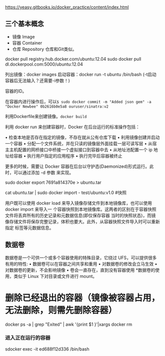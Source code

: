 https://yeasy.gitbooks.io/docker_practice/content/index.html


## 三个基本概念
- 镜像 Image
- 容器 Container
- 仓库 Repository
  仓库和Git类似。

docker pull registry.hub.docker.com/ubuntu:12.04
sudo docker pull dl.dockerpool.com:5000/ubuntu:12.04


列出镜像：docker images
启动容器：docker run -t ubuntu /bin/bash
(-t启动容器后无法输入？还需要-i参数！)

容器的ID。

在容器内进行操作后，可以`$ sudo docker commit -m "Added json gem" -a "Docker Newbee" 0b2616b0e5a8 ouruser/sinatra:v2`

利用Dockerfile来创建镜像。`docker build`

利用 docker run 来创建容器时，Docker 在后台运行的标准操作包括：

• 检查本地是否存在指定的镜像，不存在就从公有仓库下载
• 利用镜像创建并启动一个容器
• 分配一个文件系统，并在只读的镜像层外面挂载一层可读写层
• 从宿主主机配置的网桥接口中桥接一个虚拟接口到容器中去
• 从地址池配置一个 ip 地址给容器
• 执行用户指定的应用程序
• 执行完毕后容器被终止

更多的时候，需要让 Docker 容器在后台以守护态(Daemonized)形式运行。此时，可以通过添加 -d 参数 来实现。

sudo docker export 7691a814370e > ubuntu.tar

cat ubuntu.tar | sudo docker import - test/ubuntu:v1.0 #快照

用户既可以使用 docker load 来导入镜像存储文件到本地镜像库，也可以使用 docker import 来导入一 个容器快照到本地镜像库。这两者的区别在于容器快照文件将丢弃所有的历史记录和元数据信息(即仅保存容器 当时的快照状态)，而镜像存储文件将保存完整记录，体积也要大。此外，从容器快照文件导入时可以重新指定 标签等元数据信息。


## 数据卷
数据卷是一个可供一个或多个容器使用的特殊目录，它绕过 UFS，可以提供很多有用的特性:
• 数据卷可以在容器之间共享和重用
• 对数据卷的修改会立马生效
• 对数据卷的更新，不会影响镜像
• 卷会一直存在，直到没有容器使用 *数据卷的使用，类似于 Linux 下对目录或文件进行 mount。


# 删除已经退出的容器（镜像被容器占用，无法删除，则需先删除容器）
 docker ps -a | grep "Exited" | awk '{print $1 }'|xargs docker rm



### 进入正在运行的容器

sdocker exec -it ed688f12d336 /bin/bash